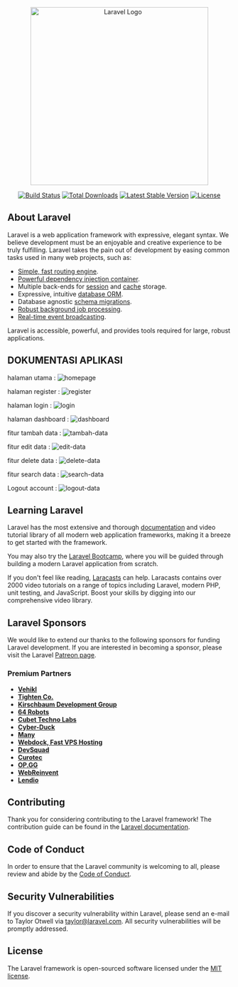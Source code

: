<p align="center"><a href="https://laravel.com" target="_blank"><img src="https://raw.githubusercontent.com/laravel/art/master/logo-lockup/5%20SVG/2%20CMYK/1%20Full%20Color/laravel-logolockup-cmyk-red.svg" width="400" alt="Laravel Logo"></a></p>

<p align="center">
<a href="https://github.com/laravel/framework/actions"><img src="https://github.com/laravel/framework/workflows/tests/badge.svg" alt="Build Status"></a>
<a href="https://packagist.org/packages/laravel/framework"><img src="https://img.shields.io/packagist/dt/laravel/framework" alt="Total Downloads"></a>
<a href="https://packagist.org/packages/laravel/framework"><img src="https://img.shields.io/packagist/v/laravel/framework" alt="Latest Stable Version"></a>
<a href="https://packagist.org/packages/laravel/framework"><img src="https://img.shields.io/packagist/l/laravel/framework" alt="License"></a>
</p>

## About Laravel

Laravel is a web application framework with expressive, elegant syntax. We believe development must be an enjoyable and creative experience to be truly fulfilling. Laravel takes the pain out of development by easing common tasks used in many web projects, such as:

- [Simple, fast routing engine](https://laravel.com/docs/routing).
- [Powerful dependency injection container](https://laravel.com/docs/container).
- Multiple back-ends for [session](https://laravel.com/docs/session) and [cache](https://laravel.com/docs/cache) storage.
- Expressive, intuitive [database ORM](https://laravel.com/docs/eloquent).
- Database agnostic [schema migrations](https://laravel.com/docs/migrations).
- [Robust background job processing](https://laravel.com/docs/queues).
- [Real-time event broadcasting](https://laravel.com/docs/broadcasting).

Laravel is accessible, powerful, and provides tools required for large, robust applications.

## DOKUMENTASI APLIKASI

halaman utama :
![homepage](https://github.com/barispertama/testlaravel/assets/26850355/e0e6de9f-d06a-4606-a4c0-84a7be59101c)

halaman register :
![register](https://github.com/barispertama/testlaravel/assets/26850355/244bb1da-e777-4b42-9a1e-9f97a1036958)

halaman login :
![login](https://github.com/barispertama/testlaravel/assets/26850355/8cb36ba6-bf32-48eb-b85a-863129d8d872)

halaman dashboard :
![dashboard](https://github.com/barispertama/testlaravel/assets/26850355/80f9cad1-21e8-4d5c-a9f9-0bacad38e80e)

fitur tambah data :
![tambah-data](https://github.com/barispertama/testlaravel/assets/26850355/5be1aded-af0d-4540-90b6-11aec3fe2d4e)

fitur edit data :
![edit-data](https://github.com/barispertama/testlaravel/assets/26850355/64064107-1ff3-4314-af21-cc8f2388d15d)

fitur delete data :
![delete-data](https://github.com/barispertama/testlaravel/assets/26850355/0e13ab21-0fdc-4c78-89ef-19ee5af4fecb)

fitur search data :
![search-data](https://github.com/barispertama/testlaravel/assets/26850355/37eb58d9-81eb-4876-a6f6-41a6fb85f38e)

Logout account :
![logout-data](https://github.com/barispertama/testlaravel/assets/26850355/46fdb92d-a21e-41a1-b211-edfd6fdb14f4)


## Learning Laravel

Laravel has the most extensive and thorough [documentation](https://laravel.com/docs) and video tutorial library of all modern web application frameworks, making it a breeze to get started with the framework.

You may also try the [Laravel Bootcamp](https://bootcamp.laravel.com), where you will be guided through building a modern Laravel application from scratch.

If you don't feel like reading, [Laracasts](https://laracasts.com) can help. Laracasts contains over 2000 video tutorials on a range of topics including Laravel, modern PHP, unit testing, and JavaScript. Boost your skills by digging into our comprehensive video library.

## Laravel Sponsors

We would like to extend our thanks to the following sponsors for funding Laravel development. If you are interested in becoming a sponsor, please visit the Laravel [Patreon page](https://patreon.com/taylorotwell).

### Premium Partners

- **[Vehikl](https://vehikl.com/)**
- **[Tighten Co.](https://tighten.co)**
- **[Kirschbaum Development Group](https://kirschbaumdevelopment.com)**
- **[64 Robots](https://64robots.com)**
- **[Cubet Techno Labs](https://cubettech.com)**
- **[Cyber-Duck](https://cyber-duck.co.uk)**
- **[Many](https://www.many.co.uk)**
- **[Webdock, Fast VPS Hosting](https://www.webdock.io/en)**
- **[DevSquad](https://devsquad.com)**
- **[Curotec](https://www.curotec.com/services/technologies/laravel/)**
- **[OP.GG](https://op.gg)**
- **[WebReinvent](https://webreinvent.com/?utm_source=laravel&utm_medium=github&utm_campaign=patreon-sponsors)**
- **[Lendio](https://lendio.com)**

## Contributing

Thank you for considering contributing to the Laravel framework! The contribution guide can be found in the [Laravel documentation](https://laravel.com/docs/contributions).

## Code of Conduct

In order to ensure that the Laravel community is welcoming to all, please review and abide by the [Code of Conduct](https://laravel.com/docs/contributions#code-of-conduct).

## Security Vulnerabilities

If you discover a security vulnerability within Laravel, please send an e-mail to Taylor Otwell via [taylor@laravel.com](mailto:taylor@laravel.com). All security vulnerabilities will be promptly addressed.

## License

The Laravel framework is open-sourced software licensed under the [MIT license](https://opensource.org/licenses/MIT).
